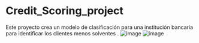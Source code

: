 # Credit_Scoring_project
Este proyecto crea un modelo de clasificación para una institución bancaria para identificar los clientes menos solventes .
![image](https://github.com/LeopoldoGitHub/Credit_Scoring_project/assets/122738840/55ebf48d-2880-4c71-9cc6-420861d5d76f)
![image](https://github.com/LeopoldoGitHub/Credit_Scoring_project/assets/122738840/9fccf4e9-f21a-4cee-a25b-2ea089311be6)

